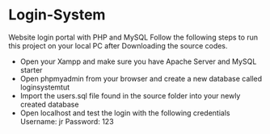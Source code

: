 # Login-System
Website login portal with PHP and MySQL
Follow the following steps to run this project on your local PC after Downloading the source codes.
- Open your Xampp and make sure you have Apache Server and MySQL starter
- Open phpmyadmin from your browser and create a new database called loginsystemtut
- Import the users.sql file found in the source folder into your newly created database
- Open localhost and test the login with the following credentials
Username: jr
Password: 123
